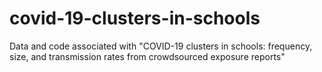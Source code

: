 # covid-19-clusters-in-schools
Data and code associated with "COVID-19 clusters in schools: frequency, size, and transmission rates from crowdsourced exposure reports"
